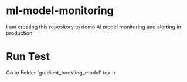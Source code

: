 # ml-model-monitoring
I am creating this repository to demo AI model monitoring and alerting in production

# Run Test 
Go to Folder 'gradient_boosting_model'
tox -r
